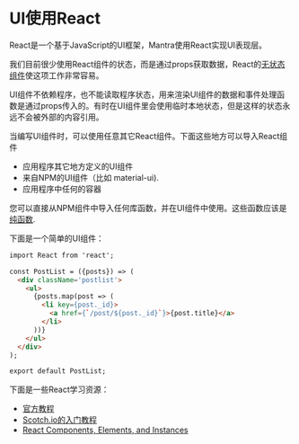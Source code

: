 # UI使用React

React是一个基于JavaScript的UI框架，Mantra使用React实现UI表现层。

我们目前很少使用React组件的状态，而是通过props获取数据，React的[无状态组件](https://medium.com/@joshblack/stateless-components-in-react-0-14-f9798f8b992d)使这项工作非常容易。

UI组件不依赖程序，也不能读取程序状态，用来渲染UI组件的数据和事件处理函数是通过props传入的。有时在UI组件里会使用临时本地状态，但是这样的状态永远不会被外部的内容引用。

当编写UI组件时，可以使用任意其它React组件。下面这些地方可以导入React组件

* 应用程序其它地方定义的UI组件
* 来自NPM的UI组件（比如 material-ui).
* 应用程序中任何的容器

您可以直接从NPM组件中导入任何库函数，并在UI组件中使用。这些函数应该是[纯函数](https://en.wikipedia.org/wiki/Pure_function).

下面是一个简单的UI组件：

```html
import React from 'react';

const PostList = ({posts}) => (
  <div className='postlist'>
    <ul>
      {posts.map(post => (
        <li key={post._id}>
          <a href={`/post/${post._id}`}>{post.title}</a>
        </li>
      ))}
    </ul>
  </div>
);

export default PostList;
```

下面是一些React学习资源：

* [官方教程](https://facebook.github.io/react/docs/tutorial.html)
* [Scotch.io的入门教程](https://scotch.io/tutorials/learning-react-getting-started-and-concepts)
* [React Components, Elements, and Instances](https://medium.com/@dan_abramov/react-components-elements-and-instances-90800811f8ca)
